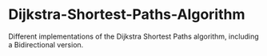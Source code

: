 # Dijkstra-Shortest-Paths-Algorithm
Different implementations of the Dijkstra Shortest Paths algorithm, including a Bidirectional version.
